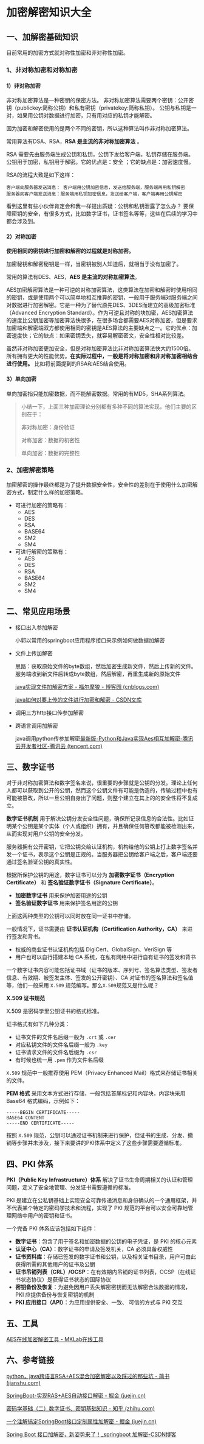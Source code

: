 # 加密解密知识大全

## 一、加解密基础知识
目前常用的加密方式就对称性加密和非对称性加密。

### 1、非对称加密和对称加密

#### 1）非对称加密

非对称加密算法是一种密钥的保密方法。 非对称加密算法需要两个密钥：公开密钥（publickey:简称公钥）和私有密钥（privatekey:简称私钥）。 
公钥与私钥是一对，如果用公钥对数据进行加密，只有用对应的私钥才能解密。

因为加密和解密使用的是两个不同的密钥，所以这种算法叫作非对称加密算法。

常用算法有DSA、RSA，**RSA 是主流的非对称加密算法** 。

RSA 需要先由服务端生成公钥和私钥，公钥下发给客户端，私钥存储在服务端。公钥用于加密，私钥用于解密。它的优点是：安全 ；它的缺点是：加密速度慢。

RSA的流程大致是如下这样：

```
客户端向服务器发送消息： 客户端用公钥加密信息，发送给服务端，服务端再用私钥解密
服务器向客户端发送消息：服务端用私钥加密信息，发送给客户端，客户端再用公钥解密
```

看到这里有些小伙伴肯定会和我一样提出质疑：公钥和私钥泄露了怎么办？ 要保障密钥的安全，有很多方式，比如数字证书，证书签名等等，这些在后续的学习中都会涉及到。



#### 2）对称加密

**使用相同的密钥进行加密和解密的过程就是对称加密。**

加密秘钥和解密秘钥是一样，当密钥被别人知道后，就相当于没有加密了。

常用的算法有DES、AES，**AES 是主流的对称加密算法**。

AES加密解密算法是一种可逆的对称加密算法，这类算法在加密和解密时使用相同的密钥，或是使用两个可以简单地相互推算的密钥，一般用于服务端对服务端之间对数据进行加密解密。它是一种为了替代原先DES、3DES而建立的高级加密标准（Advanced Encryption Standard）。作为可逆且对称的块加密，AES加密算法的速度比公钥加密等加密算法快很多，在很多场合都需要AES对称加密，但是要求加密端和解密端双方都使用相同的密钥是AES算法的主要缺点之一。它的优点：加密速度快；它的缺点：如果密钥丢失，就容易解密密文，安全性相对比较差。

虽然非对称加密更加安全，但是对称加密算法比非对称加密算法快大约1500倍。所有拥有更大的性能优势。**在实际过程中，一般是将对称加密和非对称加密相结合进行使用。** 比如将前面提到的RSA和AES结合使用。



#### 3）单向加密

单向加密指只能加密数据，而不能解密数据。常用的有MD5，SHA系列算法。

> 小结一下，上面三种加密理论分别都有多种不同的算法实现，他们主要的区别在于：
>
> 非对称加密：身份验证
>
> 对称加密：数据的机密性
>
> 单向加密：数据的完整性


 ### 2、加密解密策略

加密解密的操作最终都是为了提升数据安全性，安全性的差别在于使用什么加密解密方式，制定什么样的加密策略。


- 可进行加密的策略有：
  - AES
  - DES
  - RSA
  - BASE64
  - SM2
  - SM4
- 可进行解密的策略有：
  - AES
  - DES
  - RSA
  - BASE64
  - SM2
  - SM4


## 二、常见应用场景
- 接口出入参加解密

  小郭以常用的springboot应用程序接口来示例如何做数据加解密

  

- 文件上传加解密

  思路：获取原始文件的byte数组，然后加密生成新文件，然后上传新的文件。  服务端收到新文件后转成byte数组，然后解密，再重生成新的原始文件

  [java实现文件加解密方案 - 福尔摩狼 - 博客园 (cnblogs.com)](https://www.cnblogs.com/unruly/p/15992273.html)

  [java如何对要上传的文件进行加密和解密 - CSDN文库](https://wenku.csdn.net/answer/e4b81f8b2e0a4f219b348574669bd27d)

- 调用三方http接口传参加解密

- 跨语言调用加解密

  java调用python传参加解密[最新版-Python和Java实现Aes相互加解密-腾讯云开发者社区-腾讯云 (tencent.com)](https://cloud.tencent.com/developer/article/2285680)

  



## 三、数字证书

 对于非对称加密算法和数字签名来说，很重要的步骤就是公钥的分发。理论上任何人都可以获取到公开的公钥，然而这个公钥文件有可能是伪造的，传输过程中也有可能被篡改，所以一旦公钥自身出了问题，则整个建立在其上的的安全性将不复成立。

**数字证书机制** 用于解决公钥分发安全性问题，确保所记录信息的合法性。比如证明某个公钥是某个实体（个人或组织）拥有，并且确保任何篡改都能被检测出来，从而实现对用户公钥的安全分发。

服务器拥有公开密钥，它把公钥交给认证机构，机构给他的公钥上打上数字签名并发一个证书，表示这个公钥是正规的。当服务器把公钥给客户端之后，客户端还要通过签名验证公钥的真实性。

根据所保护公钥的用途，数字证书可以分为 **加密数字证书（Encryption Certificate）** 和 **签名验证数字证书（Signature Certificate）**。

- **加密数字证书** 用来保护加密用途的公钥
- **签名验证数字证书** 用来保护签名用途的公钥

上面这两种类型的公钥可以同时放在同一证书中存储。

一般情况下，证书需要由 **证书认证机构（Certification Authority，CA）** 来进行签发和背书。

- 权威的商业证书认证机构包括 DigiCert、GlobalSign、VeriSign 等
- 用户也可以自行搭建本地 CA 系统，在私有网络中进行自有证书的签发和背书

一个数字证书内容可能包括证书域（证书的版本、序列号、签名算法类型、签发者信息、有效期、被签发主体、签发的公开密钥）、CA 对证书的签名算法和签名值等，他们一般采用 `X.509` 规范编写。那么`X.509`规范又是什么呢？

**X.509 证书规范**

X.509 是密码学里公钥证书的格式标准。

证书格式有如下几种分类：

- 证书文件的文件名后缀一般为 `.crt` 或 `.cer`
- 对应私钥文件的文件名后缀一般为 `.key`
- 证书请求文件的文件名后缀为 `.csr`
- 有时候也统一用 `.pem` 作为文件名后缀

`X.509` 规范中一般推荐使用 PEM（Privacy Enhanced Mail）格式来存储证书相关的文件。

**PEM 格式** 采用文本方式进行存储，一般包括首尾标记和内容块，内容块采用 Base64 格式编码，示例如下：

```
-----BEGIN CERTIFICATE-----
BASE64 CONTENT
-----END CERTIFICATE-----
```

按照 `X.509` 规范，公钥可以通过证书机制来进行保护，但证书的生成、分发、撤销等步骤并未涉及，接下来要讲的PKI体系中定义了这些步骤需要遵循标准。

## 四、PKI 体系

**PKI（Public Key Infrastructure）体系** 解决了证书生命周期相关的认证和管理问题，定义了安全地管理、分发证书需要遵循的标准。

PKI 是建立在公私钥基础上实现安全可靠传递消息和身份确认的一个通用框架，并不代表某个特定的密码学技术和流程，实现了 PKI 规范的平台可以安全可靠地管理网络中用户的密钥和证书。

一个完备 PKI 体系应该包括如下组件：

- **数字证书**：包含了用于签名和加密数据的公钥的电子凭证，是 PKI 的核心元素
- **认证中心（CA）**：数字证书的申请及签发机关，CA 必须具备权威性
- **证书资料库**：存储已签发的数字证书和公钥，以及相关证书目录，用户可由此获得所需的其他用户的证书及公钥
- **证书吊销列表（CRL）/OCSP**：在有效期内吊销的证书列表，OCSP（在线证书状态协议）是获得证书状态的国际协议
- **密钥备份及恢复**：为避免因用户丢失解密密钥而无法解密合法数据的情况，PKI 应提供备份与恢复密钥的机制
- **PKI 应用接口（API）**：为应用提供安全、一致、 可信的方式与 PKI 交互





## 五、工具

[AES在线加密解密工具 - MKLab在线工具](https://www.mklab.cn/utils/aes)





## 六、参考链接

[python，java跨语言RSA+AES混合加密解密以及踩过的那些坑 - 简书 (jianshu.com)](https://www.jianshu.com/p/43fe5da02f1a)

[SpringBoot-实现RAS+AES自动接口解密 - 掘金 (juejin.cn)](https://juejin.cn/post/7203931072260915259?searchId=20231121092208457D455795B50B66380E)

[密码学基础（二）数字证书、密钥基础知识 - 知乎 (zhihu.com)](https://zhuanlan.zhihu.com/p/378068050)

[一个注解搞定SpringBoot接口定制属性加解密 - 掘金 (juejin.cn)](https://juejin.cn/post/7130890175139774472)

[Spring Boot 接口加解密，新姿势来了！_springboot 加解密-CSDN博客](https://blog.csdn.net/m88997766/article/details/130145587)

